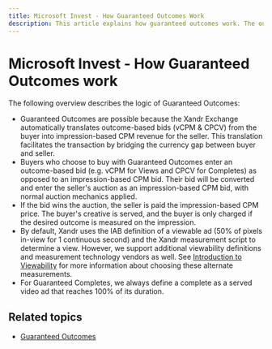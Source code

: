 ```yaml
---
title: Microsoft Invest - How Guaranteed Outcomes Work
description: This article explains how guaranteed outcomes work. The outcome-based bids from the buyer are translated into impression-based CPM revenue for the seller.
---
```


# Microsoft Invest - How Guaranteed Outcomes work

The following overview describes the logic of Guaranteed Outcomes:

- Guaranteed Outcomes are possible because the Xandr Exchange automatically translates outcome-based bids (vCPM & CPCV) from the buyer into impression-based CPM revenue for the seller. This translation facilitates the transaction by bridging the currency gap between buyer and seller.
- Buyers who choose to buy with Guaranteed Outcomes enter an outcome-based bid (e.g. vCPM for Views and CPCV for Completes) as opposed to an impression-based CPM bid. Their bid will be converted and enter the seller's auction as an impression-based CPM bid, with normal auction mechanics applied.
- If the bid wins the auction, the seller is paid the impression-based CPM price. The buyer's creative is served, and the buyer is only charged if the desired outcome is measured on the impression.
- By default, Xandr uses the IAB definition of a viewable ad (50% of pixels in-view for 1 continuous second) and the Xandr measurement script to determine a view. However, we support additional viewability definitions and measurement technology vendors as well. See [Introduction to Viewability](./introduction-to-viewability.md) for more information about choosing these alternate measurements.
- For Guaranteed Completes, we always define a complete as a served video ad that reaches 100% of its duration.

## Related topics

- [Guaranteed Outcomes](./guaranteed-outcomes.md)

